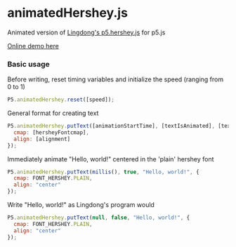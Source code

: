 # animatedHershey.js

Animated version of [Lingdong's p5.hershey.js](https://github.com/LingDong-/p5-hershey-js) for p5.js

[Online demo here](https://benfordslaw.github.io/animated-hershey)

### Basic usage

Before writing, reset timing variables and initialize the speed (ranging from 0 to 1)
```javascript
P5.animatedHershey.reset([speed]);
```
General format for creating text
```javascript
P5.animatedHershey.putText([animationStartTime], [textIsAnimated], [text], {
  cmap: [hersheyFontcmap],
  align: [alignment]
});
```
Immediately animate "Hello, world!" centered in the 'plain' hershey font
```javascript
P5.animatedHershey.putText(millis(), true, "Hello, world!", {
  cmap: FONT_HERSHEY.PLAIN,
  align: "center"
});
```
Write "Hello, world!" as Lingdong's program would
```javascript
P5.animatedHershey.putText(null, false, "Hello, world!", {
  cmap: FONT_HERSHEY.PLAIN,
  align: "center"
});
```
